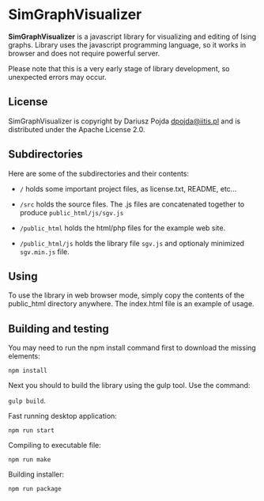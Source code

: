 SimGraphVisualizer
======================================

__SimGraphVisualizer__ is a javascript library for visualizing and editing of Ising graphs.
Library uses the javascript programming language, so it works in browser and does not require powerful server.

Please note that this is a very early stage of library development, so unexpected errors may occur.

License
-------

SimGraphVisualizer is copyright by Dariusz Pojda <dpojda@iitis.pl> and is distributed under the Apache License 2.0.

Subdirectories
--------------

Here are some of the subdirectories and their contents:

* ```/``` holds some important project files, as license.txt, README, etc...

* ```/src``` holds the source files. The .js files are concatenated together to produce ```public_html/js/sgv.js```

* ```/public_html``` holds the html/php files for the example web site.

* ```/public_html/js``` holds the library file ```sgv.js``` and optionaly minimized ```sgv.min.js``` file.

Using
-----

To use the library in web browser mode, simply copy the contents of the public_html directory anywhere. The index.html file is an example of usage.

Building and testing
--------------------

You may need to run the npm install command first to download the missing elements:

```npm install```

Next you should to build the library using the gulp tool. Use the command: 

```gulp build```.

Fast running desktop application:

```npm run start```

Compiling to executable file:

```npm run make```

Building installer:

```npm run package```

